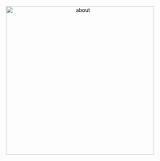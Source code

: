 <div align="center"><img alt="about" src="https://user-images.githubusercontent.com/85580881/165680790-10e91be2-f8ab-4502-8bf0-71695fb43e0a.png" width="400px"/></div>
